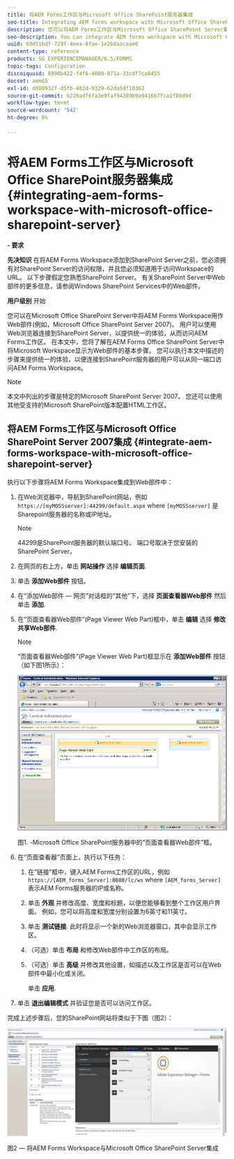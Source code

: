 ```yaml
---
title: 将AEM Forms工作区与Microsoft Office SharePoint服务器集成
seo-title: Integrating AEM forms workspace with Microsoft Office SharePoint Server
description: 您可以将AEM Forms工作区与Microsoft Office SharePoint Server集成。
seo-description: You can integrate AEM forms workspace with Microsoft Office SharePoint Server.
uuid: 69d51bdf-729f-4eea-8fae-1e2b8aacaae6
content-type: reference
products: SG_EXPERIENCEMANAGER/6.5/FORMS
topic-tags: Configuration
discoiquuid: 8990b422-f4f6-4080-871a-33cdf7ca6455
docset: aem65
exl-id: d080932f-d5fb-482d-9329-62da5df10362
source-git-commit: b220adf6fa3e9faf94389b9a9416b7fca2f89d9d
workflow-type: tm+mt
source-wordcount: '542'
ht-degree: 0%

---
```


# 将AEM Forms工作区与Microsoft Office SharePoint服务器集成{#integrating-aem-forms-workspace-with-microsoft-office-sharepoint-server}

**- 要求**

**先决知识**
在将AEM Forms Workspace添加到SharePoint Server之前，您必须拥有对SharePoint Server的访问权限，并且您必须知道用于访问Workspace的URL。 以下步骤假定您熟悉SharePoint Server。 有关SharePoint Server中Web部件的更多信息，请参阅Windows SharePoint Services中的Web部件。

**用户级别**
开始

您可以在Microsoft Office SharePoint Server中将AEM Forms Workspace用作Web部件(例如，Microsoft Office SharePoint Server 2007)。 用户可以使用Web浏览器连接到SharePoint Server，以提供统一的体验，从而访问AEM Forms工作区。 在本文中，您将了解在AEM Forms Office SharePoint Server中将Microsoft Workspace显示为Web部件的基本步骤。 您可以执行本文中描述的步骤来提供统一的体验，以便连接到SharePoint服务器的用户可以从同一端口访问AEM Forms Workspace。

>[!NOTE]
>
>本文中列出的步骤是特定的Microsoft SharePoint Server 2007。 您还可以使用其他受支持的Microsoft SharePoint版本配置HTML工作区。

## 将AEM Forms工作区与Microsoft Office SharePoint Server 2007集成 {#integrate-aem-forms-workspace-with-microsoft-office-sharepoint-server}

执行以下步骤将AEM Forms Workspace集成到Web部件中：

1. 在Web浏览器中，导航到SharePoint网站，例如 `https://[myMOSSserver]:44299/default.aspx` where `[myMOSSserver]` 是Sharepoint服务器的名称或IP地址。

   >[!NOTE]
   >
   >44299是SharePoint服务器的默认端口号。 端口号取决于您安装的SharePoint Server。

1. 在网页的右上方，单击 **网站操作** 选择 **编辑页面**.
1. 单击 **添加Web部件** 按钮。
1. 在“添加Web部件 — 网页”对话框的“其他”下，选择 **页面查看器Web部件** 然后单击 **添加**.
1. 在“页面查看器Web部件”(Page Viewer Web Part)框中，单击 **编辑** 选择 **修改共享Web部件**.

   >[!NOTE]
   >
   >“页面查看器Web部件”(Page Viewer Web Part)框显示在 **添加Web部件** 按钮（如下图1所示）：

   ![Microsoft Office SharePoint服务器中的“页面查看器Web部件”框。](assets/page-viewer-web-part-box-in-microsoft-office-sharepoint-server.png)

   图1. -Microsoft Office SharePoint服务器中的“页面查看器Web部件”框。

1. 在“页面查看器”页面上，执行以下任务：

   1. 在“链接”框中，键入AEM Forms工作区的URL，例如 `https://[AEM_forms_Server]:8080/lc/ws` where `[AEM_forms_Server]` 表示AEM Forms服务器的IP或名称。
   1. 单击 **外观** 并修改高度、宽度和标题，以便您能够看到整个工作区用户界面。 例如，您可以将高度和宽度分别设置为6英寸和11英寸。
   1. 单击 **测试链接**. 此时将显示一个新的Web浏览器窗口，其中会显示工作区。
   1. （可选）单击 **布局** 和修改Web部件中工作区的布局。
   1. （可选）单击 **高级** 并修改其他设置，如描述以及工作区是否可以在Web部件中最小化或关闭。

      单击 **应用**.

1. 单击 **退出编辑模式** 并验证您是否可以访问工作区。

完成上述步骤后，您的SharePoint网站将类似于下图（图2）：

![AEM Forms Workspace与Microsoft Office SharePoint Server集成](assets/aem-forms-workspace.jpg)

图2 — 将AEM Forms Workspace与Microsoft Office SharePoint Server集成
